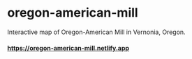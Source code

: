 # oregon-american-mill

Interactive map of Oregon-American Mill in Vernonia, Oregon.

#### https://oregon-american-mill.netlify.app
